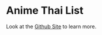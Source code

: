 # Anime Thai List

Look at the [Github Site]((https://vincentum.github.io/anime-thai-list/)) to learn more.

